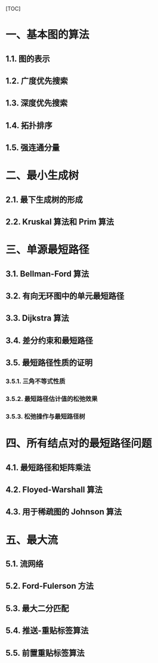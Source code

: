 [TOC]

# 一、基本图的算法
## 1.1. 图的表示

## 1.2. 广度优先搜索

## 1.3. 深度优先搜索

## 1.4. 拓扑排序

## 1.5. 强连通分量

# 二、最小生成树
## 2.1. 最下生成树的形成

## 2.2. Kruskal 算法和 Prim 算法

# 三、单源最短路径
## 3.1. Bellman-Ford 算法
## 3.2. 有向无环图中的单元最短路径
## 3.3. Dijkstra 算法
## 3.4. 差分约束和最短路径
## 3.5. 最短路径性质的证明
### 3.5.1. 三角不等式性质
### 3.5.2. 最短路径估计值的松弛效果
### 3.5.3. 松弛操作与最短路径树

# 四、所有结点对的最短路径问题
## 4.1. 最短路径和矩阵乘法
## 4.2. Floyed-Warshall 算法
## 4.3. 用于稀疏图的 Johnson 算法

# 五、最大流
## 5.1. 流网络
## 5.2. Ford-Fulerson 方法
## 5.3. 最大二分匹配
## 5.4. 推送-重贴标签算法
## 5.5. 前置重贴标签算法